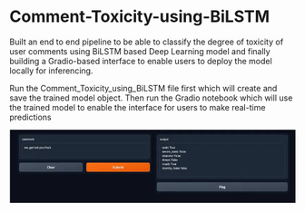 # Comment-Toxicity-using-BiLSTM
Built an end to end pipeline to be able to classify the degree of toxicity of user comments using BiLSTM based Deep Learning model and finally building a Gradio-based interface to enable users to deploy the model locally for inferencing.

Run the Comment_Toxicity_using_BiLSTM file first which will create and save the trained model object. Then run the Gradio notebook which will use the trained model to enable the interface for users to make real-time predictions 

<img src = "Gradio_sample.png">
